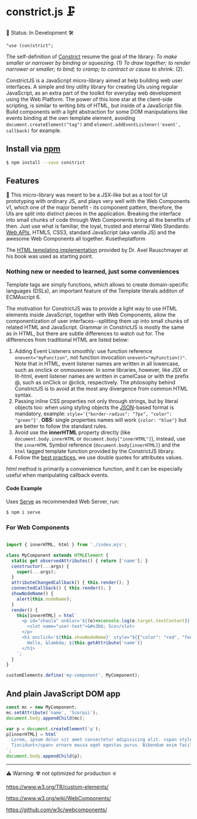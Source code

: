 # constrict.js 🗜️

🚧 Status: In Development 🛠️

`"use (con)strict";`

The self-definition of [Constrict](https://www.wordnik.com/words/constrict) resume the goal of the library: _To make smaller or narrower by binding or squeezing._ (1) _To draw together; to render narrower or smaller; to bind; to cramp; to contract or cause to shrink._ (2). 

ConstrictJS is a JavaScript micro-library aimed at help building web user interfaces. A simple and tiny utility library for creating UIs using regular JavaScript, as an extra part of the toolkit for everyday web development using the Web Platform. The power of this lone star at the client-side scripting, is similar to writing bits of HTML, but inside of a JavaScript file. Build components with a light abstraction for some DOM manipulations like events binding at the own template element, avoiding `document.createElement("tag")` and `element.addEventListener('event', callback)` for example.

## Install via [npm](https://npmjs.com)

```sh
$ npm install --save constrict
```

## Features

🔧 This micro-library was meant to be a JSX-like but as a tool for UI prototyping with ordinary JS, and plays very well with the Web Components v1, which one of the major benefit - its component pattern, therefore, the UIs are split into distinct pieces in the application. Breaking the interface into small chunks of code through Web Components bring all the benefits of then. Just use what is familiar, the loyal, trusted and eternal Web Standards: [Web APIs](https://developer.mozilla.org/en-US/docs/Web/API), HTML5, CSS3, standard JavaScript (aka vanilla JS) and the awesome Web Components all together. #usetheplatform

The [HTML templating implementation](http://exploringjs.com/es6/ch_template-literals.html#sec_html-tag-function-implementation) provided by Dr. Axel Rauschmayer at his book was used as starting point.

### Nothing new or needed to learned, just some conveniences

Template tags are simply functions, which allows to create domain-specific languages (DSLs), an important feature of the Template literals additon of ECMAscript 6.

The motivation for ConstrictJS was to provide a light way to use HTML elements inside JavaScript, together with Web Components, allow the componentization of user interfaces--splitting them up into small chunks of related HTML and JavaScript. Grammar in ConstrictJS is mostly the same as in HTML, but there are subtle differences to watch out for. The differences from traditional HTML are listed below:

1. Adding Event Listeners smoothly: use function reference `onevent="myFunction"`, not function invocation `onevent="myFunction()"`. Note that in HTML, event listener names are written in all lowercase, such as onclick or onmouseover. In some libraries, however, like JSX or lit-html, event listener names are written in camelCase or with the prefix @, such as onClick or @click, respectively. The philosophy behind ConstrictJS is to avoid at the most any divergence from common HTML syntax.
2. Passing inline CSS properties not only through strings, but by literal objects too: when using styling objects the [JSON](https://www.json.org/)-based format is mandatory, example: `style='{"border-radius": "7px", "color": "green"}'`. **OBS:** single properties names will work `{color: "blue"}` but are better to follow the standard rules.
3. Avoid use the **innerHTML** property directly (like `document.body.innerHTML` or `document.body["innerHTML"]`), instead, use the `innerHTML` Symbol reference (`document.body[innerHTML]`) and the  `html` tagged template function provided by the ConstrictJS library.
4. Follow the [best practices](https://google.github.io/styleguide/htmlcssguide.html#HTML_Quotation_Marks), we use double quotes for attributes values.

_html_ method is primarily a convenience function, and it can be especially useful when manipulating callback events.

#### Code Example

Uses [Serve](https://github.com/zeit/serve) as recommended Web Server, run:

```sh
$ npm i serve
```

### For Web Components

```javascript

import { innerHTML, html } from './index.mjs';

class MyComponent extends HTMLElement {
  static get observedAttributes() { return ['name']; }
  constructor(...args) {
    super(...args);
  }
  attributeChangedCallback() { this.render(); }
  connectedCallback() { this.render(); }
  showNodeName() {
    alert(this.nodeName);
  }
  render() {
    this[innerHTML] = html`
      <p id="shaula" onblur='${(e)=>console.log(e.target.textContent)}' class='par' name="λ" contenteditable>
        <slot name="user-text">&#x3bb; Sco</slot>
      </p>
      <h1 onclick='${this.showNodeName}' style="${{"color": "red", "font-size": "5em"}}">
        Hello, &lambda; ${this.getAttribute('name')}
      </h1>
    `;
  }
}

customElements.define('my-component', MyComponent);

```

## And plain JavaScript DOM app

```js
const mc = new MyComponent;
mc.setAttribute('name', 'Scorpii');
document.body.appendChild(mc);

var p = document.createElement('p');
p[innerHTML] = html`
  Lorem, ipsum dolor sit amet consectetur adipisicing elit. <span style="${{"color": "green"}}">
  Tincidunt</span> ornare massa eget egestas purus. Bibendum enim facilisis gravida neque convallis a. Vitae suscipit tellus mauris a diam maecenas. Ultricies leo integer malesuada nunc vel risus commodo viverra maecenas.
`;
document.body.appendChild(p);

```

---

⚠️ Warning: ☢️ not optimized for production ☣️

https://www.w3.org/TR/custom-elements/

https://www.w3.org/wiki/WebComponents/

https://github.com/w3c/webcomponents/
